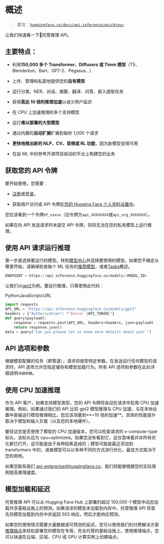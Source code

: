 # 概述

> 原文：[`huggingface.co/docs/api-inference/quicktour`](https://huggingface.co/docs/api-inference/quicktour)

让我们快速看一下🤗托管推理 API。

## 主要特点：

+   利用**150,000 多个 Transformer、Diffusers 或 Timm 模型**（T5、Blenderbot、Bart、GPT-2、Pegasus...）

+   上传、管理和私密地提供您的**自有模型**

+   运行分类、NER、对话、摘要、翻译、问答、嵌入提取任务

+   获得**高达 10 倍的推理加速**以减少用户延迟

+   在 CPU 上加速推理的多个支持模型

+   运行**难以部署的大型模型**

+   通过内置的**自动扩展**扩展到每秒 1,000 个请求

+   **更快地推出新的 NLP、CV、音频或 RL 功能**，因为新模型变得可用

+   在由 ML 中的参考开源项目驱动的平台上构建您的业务

## 获取您的 API 令牌

要开始使用，您需要：

+   [注册](https://huggingface.co/join)或[登录](https://huggingface.co/login)。

+   获取用户访问或 API 令牌[在您的 Hugging Face 个人资料设置中](https://huggingface.co/settings/tokens)。

您应该看到一个令牌`hf_xxxxx`（旧令牌为`api_XXXXXXXX`或`api_org_XXXXXXX`）。

如果在向 API 发送请求时未提交 API 令牌，则将无法在您的私有模型上运行推理。

## 使用 API 请求运行推理

第一步是选择要运行的模型。转到[模型中心](https://huggingface.co/models)并选择要使用的模型。如果您不确定从哪里开始，请确保检查每个 ML 任务的[推荐模型](https://api-inference.huggingface.co/docs/python/html/detailed_parameters.html#detailed-parameters)，或者[Tasks](https://huggingface.co/tasks)概述。

```py
ENDPOINT = https://api-inference.huggingface.co/models/<MODEL_ID>
```

让我们以[gpt2](https://huggingface.co/gpt2)为例。要运行推理，只需使用此代码：

PythonJavaScriptcURL

```py
import requests
API_URL = "https://api-inference.huggingface.co/models/gpt2"
headers = {"Authorization": f"Bearer {API_TOKEN}"}
def query(payload):
    response = requests.post(API_URL, headers=headers, json=payload)
    return response.json()
data = query("Can you please let us know more details about your ")
```

## API 选项和参数

根据模型配置的任务（即管道），请求将接受特定参数。在发送运行任何模型的请求时，API 选项允许您指定缓存和模型加载行为。所有 API 选项和参数在此处详细说明`详细参数`。

## 使用 CPU 加速推理

作为 API 客户，如果支持模型类型，您的 API 令牌将自动在请求中启用 CPU 加速推理。例如，如果通过我们的 API 比较 gpt2 模型推理与 CPU 加速，与在本地设置中直接运行模型推理相比，您应该测量到**~10 倍的加速**。具体的性能提升取决于模型和输入负载（以及您的本地硬件）。

要验证您是否使用了模型的 CPU 加速版本，您可以检查请求的 x-compute-type 标头，该标头应为 cpu+optimized。如果您没有看到它，这仅意味着并非所有优化都已打开。这可能是由于各种因素造成的；模型可能是最近添加到 transformers 中的，或者模型可以以多种不同的方式进行优化，最佳方式取决于您的用例。

如果您联系我们 api-enterprise@huggingface.co，我们将能够根据您的实际用例提高推理速度。

## 模型加载和延迟

托管推理 API 可以从 Hugging Face Hub 上部署的超过 100,000 个模型中动态加载共享基础设施上的预测。如果请求的模型未加载到内存中，托管推理 API 将首先将模型加载到内存中并返回 503 响应，然后才能响应预测。

如果您的使用情况需要大量数据或可预测的延迟，您可以使用我们的付费解决方案[推理端点](https://huggingface.co/inference-endpoints)来轻松部署您的模型在专用、完全托管的基础设施上。使用推理端点，您可以快速在云端、区域、CPU 或 GPU 计算实例上创建端点。
